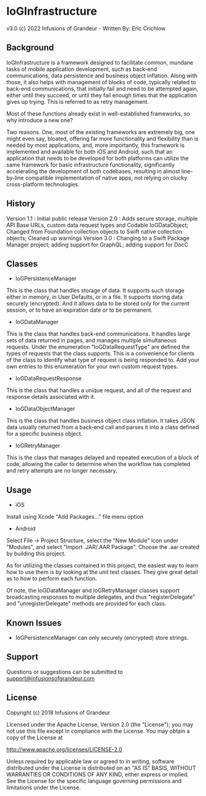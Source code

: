 # IoGInfrastructure

v3.0 (c) 2022 Infusions of Grandeur - Written By: Eric Crichlow

## Background

IoGInfrastructure is a framework designed to facilitate common, mundane tasks of mobile application development, such as back-end communications, data persistence and business object inflation. Along with those, it also helps with management of blocks of code, typically related to back-end communications, that initially fail and need to be attempted again, either until they succeed, or until they fail enough times that the application gives up trying. This is referred to as retry management.

Most of these functions already exist in well-established frameworks, so why introduce a new one?

Two reasons. One, most of the existing frameworks are extremely big, one might even say, bloated, offering far more functionality and flexibility than is needed by most applications, and, more importantly, this framework is implemented and available for both iOS and Android, such that an application that needs to be developed for both platforms can utilize the same framework for basic infrastructure functionality, significantly accelerating the development of both codebases, resulting in almost line-by-line compatible implementation of native apps, not relying on clucky cross-platform technologies.

## History

Version 1.1 :	Initial public release
Version 2.0 :	Adds secure storage, multiple API Base URLs, custom data request types and Codable IoGDataObject; Changed from Foundation collection objects to Swift native collection objects; Cleaned up warnings 
Version 3.0 :	Changing to a Swift Package Manager project; adding support for GraphQL; adding support for DocC

## Classes

* IoGPersistenceManager

This is the class that handles storage of data. It supports such storage either in memory, in User Defaults, or in a file. It supports storing data securely (encrypted). And it allows data to be stored only for the current session, or to have an expiration date or to be permanent. 

* IoGDataManager

This is the class that handles back-end communications. It handles large sets of data returned in pages, and manages multiple simultaneous requests. Under the enumeration "IoGDataRequestType" are defined the types of requests that the class supports. This is a convenience for clients of the class to identify what type of request is being responded to. Add your own entries to this enumeration for your own custom request types.

* IoGDataRequestResponse

This is the class that handles a unique request, and all of the request and response details associated with it.

* IoGDataObjectManager

This is the class that handles business object class inflation. It takes JSON data usually returned from a back-end call and parses it into a class defined for a specific business object.

* IoGRetryManager

This is the class that manages delayed and repeated execution of a block of code, allowing the caller to determine when the workflow has completed and retry attempts are no longer necessary.

## Usage

* iOS

Install using Xcode "Add Packages..." file menu option

* Android

Select File -> Project Structure, select the "New Module" icon under "Modules", and select "Import .JAR/.AAR Package". Choose the .aar created by building this project.

As for utilizing the classes contained in this project, the easiest way to learn how to use them is by looking at the unit test classes. They give great detail as to how to perform each function.

Of note, the IoGDataManager and IoGRetryManager classes support broadcasting responses to multiple delegates, and thus "registerDelegate" and "unregisterDelegate" methods are provided for each class.


## Known Issues

* IoGPersistenceManager can only securely (encrypted) store strings.

## Support

Questions or suggestions can be submitted to support@infusionsofgrandeur.com

## License

Copyright (c) 2018 Infusions of Grandeur

Licensed under the Apache License, Version 2.0 (the "License");
you may not use this file except in compliance with the License.
You may obtain a copy of the License at

http://www.apache.org/licenses/LICENSE-2.0

Unless required by applicable law or agreed to in writing, software
distributed under the License is distributed on an "AS IS" BASIS,
WITHOUT WARRANTIES OR CONDITIONS OF ANY KIND, either express or implied.
See the License for the specific language governing permissions and
limitations under the License.
